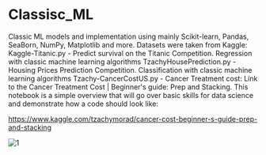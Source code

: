 # Classisc_ML
Classic ML models and implementation using mainly Scikit-learn, Pandas, SeaBorn, NumPy, Matplotlib and more. 
Datasets were taken from Kaggle:
Kaggle-Titanic.py - Predict survival on the Titanic Competition. Regression with classic machine learning algorithms
TzachyHousePrediction.py - Housing Prices Prediction Competition. Classification with classic machine learning algorithms
Tzachy-CancerCostUS.py - Cancer Treatment cost: Link to the Cancer Treatment Cost | Beginner's guide: Prep and Stacking. This notebook is a simple overview that will go over basic skills for data science and demonstrate how a code should look like:

https://www.kaggle.com/tzachymorad/cancer-cost-beginner-s-guide-prep-and-stacking

![1](https://user-images.githubusercontent.com/73366841/110483979-e9ed0e00-80f2-11eb-952a-75d218724d91.jpg)

